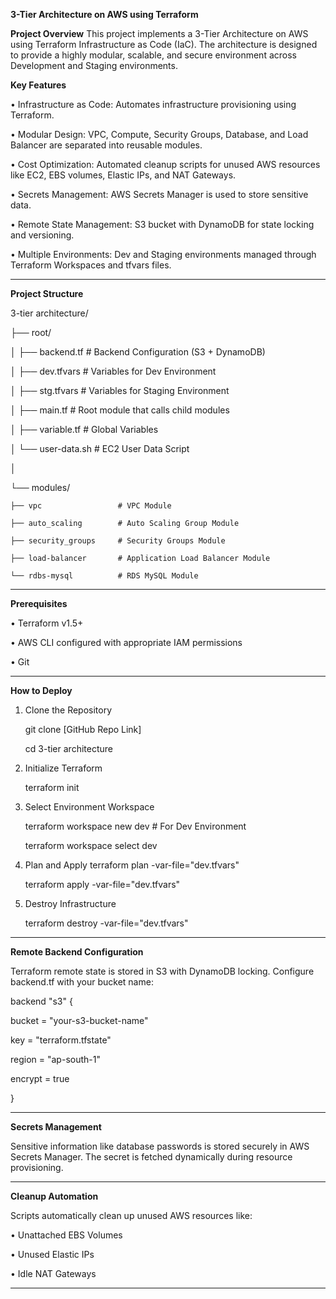 ****3-Tier Architecture on AWS using Terraform****

**Project Overview**
This project implements a 3-Tier Architecture on AWS using Terraform Infrastructure as Code (IaC). The architecture is designed to provide a highly modular, scalable, and secure environment across Development and Staging environments.

**Key Features**

•	Infrastructure as Code: Automates infrastructure provisioning using Terraform.

•	Modular Design: VPC, Compute, Security Groups, Database, and Load Balancer are separated into reusable modules.

•	Cost Optimization: Automated cleanup scripts for unused AWS resources like EC2, EBS volumes, Elastic IPs, and NAT Gateways.

•	Secrets Management: AWS Secrets Manager is used to store sensitive data.

•	Remote State Management: S3 bucket with DynamoDB for state locking and versioning.

•	Multiple Environments: Dev and Staging environments managed through Terraform Workspaces and tfvars files.

________________________________________
**Project Structure**

3-tier architecture/

├── root/

│   ├── backend.tf            # Backend Configuration (S3 + DynamoDB)

│   ├── dev.tfvars           # Variables for Dev Environment

│   ├── stg.tfvars           # Variables for Staging Environment

│   ├── main.tf              # Root module that calls child modules

│   ├── variable.tf          # Global Variables

│   └── user-data.sh         # EC2 User Data Script

│

└── modules/

    ├── vpc                 # VPC Module
    
    ├── auto_scaling        # Auto Scaling Group Module
    
    ├── security_groups     # Security Groups Module
    
    ├── load-balancer       # Application Load Balancer Module
    
    └── rdbs-mysql          # RDS MySQL Module
    
________________________________________
**Prerequisites**

•	Terraform v1.5+

•	AWS CLI configured with appropriate IAM permissions

•	Git
________________________________________
**How to Deploy**

1. Clone the Repository

    git clone [GitHub Repo Link]

    cd 3-tier architecture

2. Initialize Terraform

    terraform init

3. Select Environment Workspace

    terraform workspace new dev    # For Dev Environment

    terraform workspace select dev

4. Plan and Apply
    terraform plan -var-file="dev.tfvars"

    terraform apply -var-file="dev.tfvars"

5. Destroy Infrastructure

    terraform destroy -var-file="dev.tfvars"
________________________________________
**Remote Backend Configuration**

Terraform remote state is stored in S3 with DynamoDB locking. Configure backend.tf with your bucket name:

backend "s3" {

  bucket         = "your-s3-bucket-name"
  
  key            = "terraform.tfstate"
  
  region         = "ap-south-1"
  
  encrypt        = true
  
}
________________________________________
**Secrets Management**

Sensitive information like database passwords is stored securely in AWS Secrets Manager. The secret is fetched dynamically during resource provisioning.
________________________________________
**Cleanup Automation**

Scripts automatically clean up unused AWS resources like:

•	Unattached EBS Volumes

•	Unused Elastic IPs

•	Idle NAT Gateways
________________________________________

